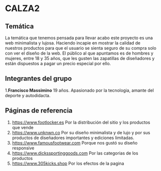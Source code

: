 # **CALZA2**

## Temática
La temática que tenemos pensada para llevar acabo este proyecto es una web minimalista y lujosa. Haciendo incapie en mostrar la calidad de nuestros productos para que el usuario se sienta seguro de su compra solo con ver el diseño de la web. 
El público al que apuntamos es de hombres y mujeres, entre 18 y 35 años, que les gusten las zapatillas de diseñadores y están dispuestos a pagar un precio especial por ello.


## Integrantes del grupo
1.**Francisco Massimino**
19 años. Apasionado por la tecnologia, amante del deporte y autodidacta. 


## Páginas de referencia
1. https://www.footlocker.es
Por la distribución del sitio y los productos que vende
2. https://www.unknwn.co
Por su diseño minimalista y de lujo y por sus productos de diseñadores importantes y ediciones limitadas.
3. https://www.famousfootwear.com
Porque nos gustó su diseño responsive
4. https://www.dickssportinggoods.com
Por las categorias de los productos
5. https://www.305kicks.shop
Por los efectos de la pagina

